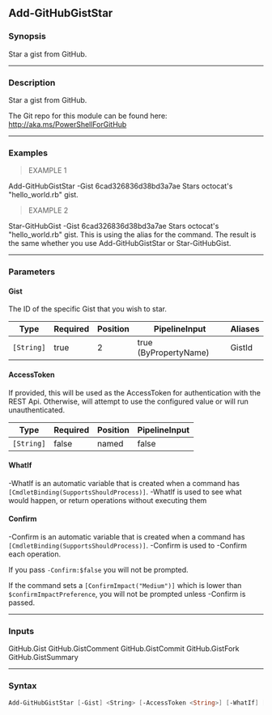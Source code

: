 Add-GitHubGistStar
------------------

### Synopsis
Star a gist from GitHub.

---

### Description

Star a gist from GitHub.

The Git repo for this module can be found here: http://aka.ms/PowerShellForGitHub

---

### Examples
> EXAMPLE 1

Add-GitHubGistStar -Gist 6cad326836d38bd3a7ae
Stars octocat's "hello_world.rb" gist.
> EXAMPLE 2

Star-GitHubGist -Gist 6cad326836d38bd3a7ae
Stars octocat's "hello_world.rb" gist.  This is using the alias for the command.
The result is the same whether you use Add-GitHubGistStar or Star-GitHubGist.

---

### Parameters
#### **Gist**
The ID of the specific Gist that you wish to star.

|Type      |Required|Position|PipelineInput        |Aliases|
|----------|--------|--------|---------------------|-------|
|`[String]`|true    |2       |true (ByPropertyName)|GistId |

#### **AccessToken**
If provided, this will be used as the AccessToken for authentication with the
REST Api.  Otherwise, will attempt to use the configured value or will run unauthenticated.

|Type      |Required|Position|PipelineInput|
|----------|--------|--------|-------------|
|`[String]`|false   |named   |false        |

#### **WhatIf**
-WhatIf is an automatic variable that is created when a command has ```[CmdletBinding(SupportsShouldProcess)]```.
-WhatIf is used to see what would happen, or return operations without executing them
#### **Confirm**
-Confirm is an automatic variable that is created when a command has ```[CmdletBinding(SupportsShouldProcess)]```.
-Confirm is used to -Confirm each operation.

If you pass ```-Confirm:$false``` you will not be prompted.

If the command sets a ```[ConfirmImpact("Medium")]``` which is lower than ```$confirmImpactPreference```, you will not be prompted unless -Confirm is passed.

---

### Inputs
GitHub.Gist
GitHub.GistComment
GitHub.GistCommit
GitHub.GistFork
GitHub.GistSummary

---

### Syntax
```PowerShell
Add-GitHubGistStar [-Gist] <String> [-AccessToken <String>] [-WhatIf] [-Confirm] [<CommonParameters>]
```
